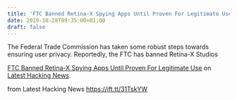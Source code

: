 ```yaml
---
title: 'FTC Banned Retina-X Spying Apps Until Proven For Legitimate Use'
date: 2019-10-28T09:35:00+01:00
draft: false
---
```


The Federal Trade Commission has taken some robust steps towards ensuring user privacy. Reportedly, the FTC has banned Retina-X Studios

[FTC Banned Retina-X Spying Apps Until Proven For Legitimate Use](https://latesthackingnews.com/2019/10/28/ftc-banned-retina-x-spying-apps-until-proven-for-legitimate-use/) on [Latest Hacking News](https://latesthackingnews.com).

  
  
from Latest Hacking News https://ift.tt/31TskYW